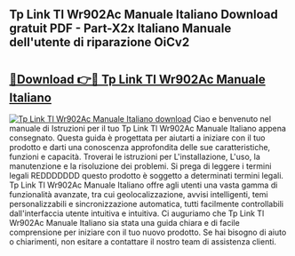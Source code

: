 ## Tp Link Tl Wr902Ac Manuale Italiano Download gratuit PDF - Part-X2x Italiano Manuale dell'utente di riparazione OiCv2

# <h2><a href="http://dfd2d9i.blite.top/?on=Tp+Link+Tl+Wr902Ac+Manuale+Italiano">🔗Download 👉🔴 Tp Link Tl Wr902Ac Manuale Italiano</a></h2>

[![Tp Link Tl Wr902Ac Manuale Italiano download](https://i.imgur.com/lujVjoI.png)](http://dfd2d9i.blite.top/?on=Tp+Link+Tl+Wr902Ac+Manuale+Italiano)
Ciao e benvenuto nel manuale di Istruzioni per il tuo Tp Link Tl Wr902Ac Manuale Italiano appena consegnato. Questa guida è progettata per aiutarti a iniziare con il tuo prodotto e darti una conoscenza approfondita delle sue caratteristiche, funzioni e capacità. Troverai le istruzioni per L'installazione, L'uso, la manutenzione e la risoluzione dei problemi. Si prega di leggere i termini legali REDDDDDDD questo prodotto è soggetto a determinati termini legali. Tp Link Tl Wr902Ac Manuale Italiano offre agli utenti una vasta gamma di funzionalità avanzate, tra cui geolocalizzazione, avvisi intelligenti, temi personalizzabili e sincronizzazione automatica, tutti facilmente controllabili dall'interfaccia utente intuitiva e intuitiva. Ci auguriamo che Tp Link Tl Wr902Ac Manuale Italiano sia stata una guida chiara e di facile comprensione per iniziare con il tuo nuovo prodotto. Se hai bisogno di aiuto o chiarimenti, non esitare a contattare il nostro team di assistenza clienti.

